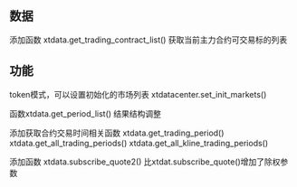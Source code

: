 ## 数据
添加函数 xtdata.get_trading_contract_list()
获取当前主力合约可交易标的列表

## 功能
token模式，可以设置初始化的市场列表
xtdatacenter.set_init_markets()

函数xtdata.get_period_list() 结果结构调整

添加获取合约交易时间相关函数
xtdata.get_trading_period()
xtdata.get_all_trading_periods()
xtdata.get_all_kline_trading_periods()

添加函数 xtdata.subscribe_quote2()
比xtdat.subscribe_quote()增加了除权参数